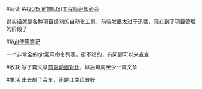 #阅读
##[2015 前端[JS]工程师必知必会](http://zhuanlan.zhihu.com/FrontendMagazine/20002850)

说实话就是各种项目级别的自动化工具，前端发展太过于迅猛，现在到了项目管理的阶段了

##[git使用笔记](http://www.html-js.com/article/JSLiteio-git-the-use-of-notes)

一个非常全的git常用命令列表，挺不错的，有问题可以来查查

#收获
写了篇文章[前端动画对比](http://lingyu.wang/2015/04/18/learn-canvas-1/)，以后每周至少一篇文章

#生活
出去飙了会车，还是江南风景好
